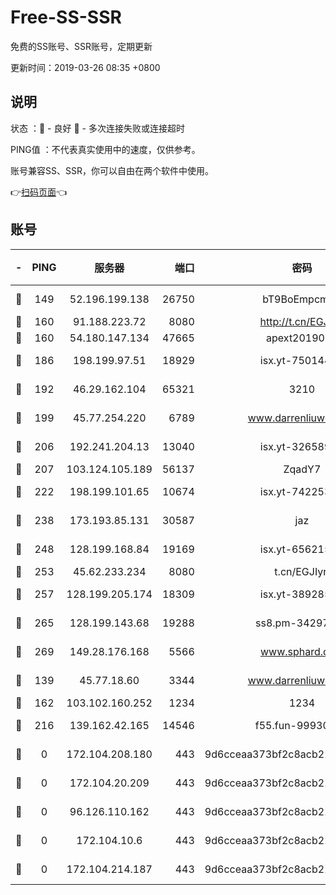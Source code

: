 # Free-SS-SSR

免费的SS账号、SSR账号，定期更新

更新时间：2019-03-26 08:35 +0800

## 说明

状态     ：🙂 - 良好 🙁 - 多次连接失败或连接超时

PING值   ：不代表真实使用中的速度，仅供参考。

账号兼容SS、SSR，你可以自由在两个软件中使用。

👉[扫码页面](https://liesauer.github.io/Free-SS-SSR/)👈

## 账号

|-|PING|服务器|端口|密码|加密方式|区域|
|:----:|:----:|:-----:|-----:|:----:|:----:|:----:|
|🙂|149|52.196.199.138|26750|bT9BoEmpcmP7|aes-256-cfb|JP|
|🙂|160|91.188.223.72|8080|http://t.cn/EGJIyrl|rc4-md5|RU|
|🙂|160|54.180.147.134|47665|apext2019001|chacha20|KR|
|🙂|186|198.199.97.51|18929|isx.yt-75014446|aes-256-cfb|US|
|🙂|192|46.29.162.104|65321|3210|aes-256-ctr|RU|
|🙂|199|45.77.254.220|6789|www.darrenliuwei.com|aes-256-cfb|SG|
|🙂|206|192.241.204.13|13040|isx.yt-32658990|aes-256-cfb|US|
|🙂|207|103.124.105.189|56137|ZqadY7|chacha20|CN|
|🙂|222|198.199.101.65|10674|isx.yt-74225323|aes-256-cfb|US|
|🙂|238|173.193.85.131|30587|jaz|aes-256-cfb|US|
|🙂|248|128.199.168.84|19169|isx.yt-65621581|aes-256-cfb|SG|
|🙂|253|45.62.233.234|8080|t.cn/EGJIyrl|rc4-md5|CA|
|🙂|257|128.199.205.174|18309|isx.yt-38928516|aes-256-cfb|SG|
|🙂|265|128.199.143.68|19288|ss8.pm-34297647|aes-256-cfb|SG|
|🙂|269|149.28.176.168|5566|www.sphard.com|aes-256-cfb|AU|
|🙂|139|45.77.18.60|3344|www.darrenliuwei.com|aes-256-cfb|JP|
|🙂|162|103.102.160.252|1234|1234|rc4-md5|JP|
|🙂|216|139.162.42.165|14546|f55.fun-99930544|aes-256-cfb|SG|
|🙁|0|172.104.208.180|443|9d6cceaa373bf2c8acb22e60b6a58be6|aes-256-cfb|US|
|🙁|0|172.104.20.209|443|9d6cceaa373bf2c8acb22e60b6a58be6|aes-256-cfb|US|
|🙁|0|96.126.110.162|443|9d6cceaa373bf2c8acb22e60b6a58be6|aes-256-cfb|US|
|🙁|0|172.104.10.6|443|9d6cceaa373bf2c8acb22e60b6a58be6|aes-256-cfb|US|
|🙁|0|172.104.214.187|443|9d6cceaa373bf2c8acb22e60b6a58be6|aes-256-cfb|US|
